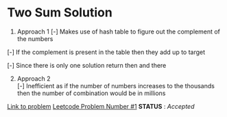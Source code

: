 # Two Sum Solution

1. Approach 1 
[-] Makes use of hash table to figure out the complement of the numbers

[-] If the complement is present in the table then they add up to target

[-] Since there is only one solution return then and there

2. Approach 2  
[-] Inefficient as if the number of numbers increases to the thousands then the number of combination would be in millions

[Link to problem](https://leetcode.com/problems/two-sum/)
<u>Leetcode Problem Number #1</u>
**STATUS** : _Accepted_ 